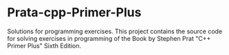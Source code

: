 # Prata-cpp-Primer-Plus
Solutions for programming exercises.
This project contains the source code for solving exercises in programming of the Book by Stephen Prat "C++ Primer Plus" Sixth Edition.
